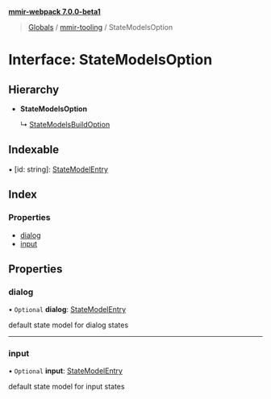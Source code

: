 **[mmir-webpack 7.0.0-beta1](../README.md)**

> [Globals](../README.md) / [mmir-tooling](../modules/mmir_tooling.md) / StateModelsOption

# Interface: StateModelsOption

## Hierarchy

* **StateModelsOption**

  ↳ [StateModelsBuildOption](mmir_tooling.statemodelsbuildoption.md)

## Indexable

▪ [id: string]: [StateModelEntry](mmir_tooling.statemodelentry.md)

## Index

### Properties

* [dialog](mmir_tooling.statemodelsoption.md#dialog)
* [input](mmir_tooling.statemodelsoption.md#input)

## Properties

### dialog

• `Optional` **dialog**: [StateModelEntry](mmir_tooling.statemodelentry.md)

default state model for dialog states

___

### input

• `Optional` **input**: [StateModelEntry](mmir_tooling.statemodelentry.md)

default state model for input states
